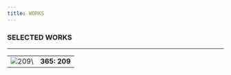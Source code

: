 ```yaml
---
title: WORKS
---
```

### SELECTED WORKS
---

|                   |                             |
| ----------------- | --------------------------- |
| ![209](209.jpg)\  | **365: 209**                |
